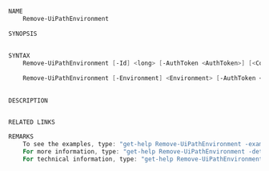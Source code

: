 ﻿```PowerShell

NAME
    Remove-UiPathEnvironment
    
SYNOPSIS
    
    
SYNTAX
    Remove-UiPathEnvironment [-Id] <long> [-AuthToken <AuthToken>] [<CommonParameters>]
    
    Remove-UiPathEnvironment [-Environment] <Environment> [-AuthToken <AuthToken>] [<CommonParameters>]
    
    
DESCRIPTION
    

RELATED LINKS

REMARKS
    To see the examples, type: "get-help Remove-UiPathEnvironment -examples".
    For more information, type: "get-help Remove-UiPathEnvironment -detailed".
    For technical information, type: "get-help Remove-UiPathEnvironment -full".



```
